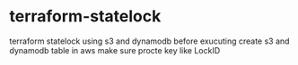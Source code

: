 # terraform-statelock
terraform statelock using s3 and dynamodb
before exucuting create s3 and dynamodb table in aws
make sure procte key like LockID
